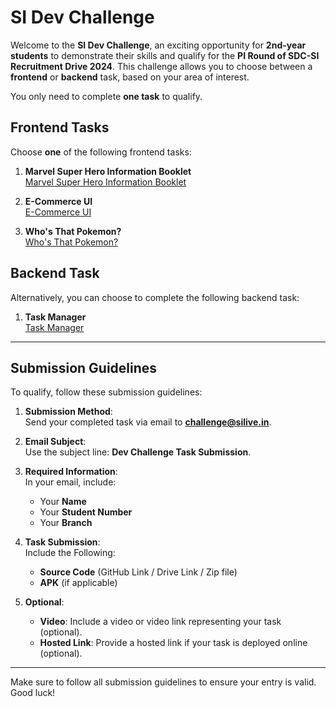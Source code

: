 # SI Dev Challenge

Welcome to the **SI Dev Challenge**, an exciting opportunity for **2nd-year students** to demonstrate their skills and qualify for the **PI Round of SDC-SI Recruitment Drive 2024**. This challenge allows you to choose between a **frontend** or **backend** task, based on your area of interest.

You only need to complete **one task** to qualify.

## Frontend Tasks

Choose **one** of the following frontend tasks:

1. **Marvel Super Hero Information Booklet**  
   [Marvel Super Hero Information Booklet](https://docs.google.com/document/d/1gBB0RfZidEI2d0ljJKD-9BZQ2RsH7dDSyG8OnPzcuHk/edit)  

2. **E-Commerce UI**  
   [E-Commerce UI](https://docs.google.com/document/d/1oLhXGTbjd-BvtYyf_l2ljf4gXxfrFQ2TXS8z5VdsnCE/edit)

3. **Who's That Pokemon?**  
   [Who's That Pokemon?](https://docs.google.com/document/d/1UXjYmdAWEQmBg6N2BTvjIZuijhBTmcHPDF1aKlOOcPU/edit)

## Backend Task

Alternatively, you can choose to complete the following backend task:

1. **Task Manager**  
   [Task Manager](https://docs.google.com/document/d/1lYy9VYdWiK2PAmdTJXLvF2yTSzJs0QU30TMbbobLPsk/edit)

---

## Submission Guidelines

To qualify, follow these submission guidelines:

1. **Submission Method**:  
   Send your completed task via email to **challenge@silive.in**.

2. **Email Subject**:  
   Use the subject line: **Dev Challenge Task Submission**.

3. **Required Information**:  
   In your email, include:
   - Your **Name**
   - Your **Student Number**
   - Your **Branch**

4. **Task Submission**:  
   Include the Following:
   - **Source Code** (GitHub Link / Drive Link / Zip file)
   - **APK** (if applicable)
5. **Optional**:
   - **Video**: Include a video or video link representing your task (optional).
   - **Hosted Link**: Provide a hosted link if your task is deployed online (optional).

---

Make sure to follow all submission guidelines to ensure your entry is valid. Good luck!
